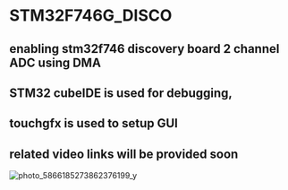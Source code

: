 # STM32F746G_DISCO 

enabling stm32f746 discovery board 2 channel ADC using DMA
-------------------------------------------------------------------------
STM32 cubeIDE is used for debugging,
-------------------------------------------------------------------------
touchgfx is used to setup GUI
-------------------------------------------------------------------------
related video links will be provided soon
-------------------------------------------------------------------------
 ![photo_5866185273862376199_y](https://github.com/user-attachments/assets/48902b8d-3882-4fcb-b7db-e5365b25750c)
